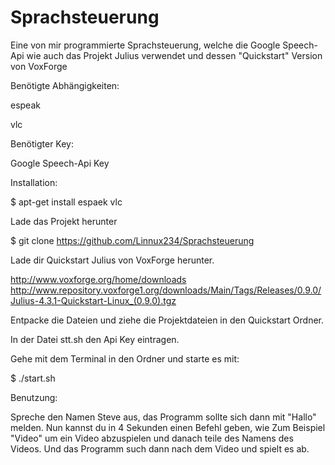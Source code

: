 # Sprachsteuerung
Eine von mir programmierte Sprachsteuerung, welche die Google Speech-Api wie auch das Projekt Julius verwendet und dessen "Quickstart"  Version von VoxForge

Benötigte Abhängigkeiten:

espeak

vlc


Benötigter Key:

Google Speech-Api Key


Installation:

$ apt-get install espaek vlc


Lade das Projekt herunter

$ git clone https://github.com/Linnux234/Sprachsteuerung


Lade dir Quickstart Julius von VoxForge herunter.

http://www.voxforge.org/home/downloads
http://www.repository.voxforge1.org/downloads/Main/Tags/Releases/0.9.0/Julius-4.3.1-Quickstart-Linux_(0.9.0).tgz

Entpacke die Dateien und ziehe die Projektdateien in den Quickstart Ordner.

In der Datei stt.sh den Api Key eintragen.

Gehe mit dem Terminal in den Ordner und starte es mit:

$ ./start.sh



Benutzung:

Spreche den Namen Steve aus, das Programm sollte sich dann mit "Hallo" melden.
Nun kannst du in 4 Sekunden einen Befehl geben, wie Zum Beispiel "Video" um ein Video abzuspielen und danach teile des Namens des Videos. Und das Programm such dann nach dem Video und spielt es ab.
